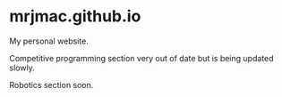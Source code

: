 # mrjmac.github.io

My personal website.

Competitive programming section very out of date but is being updated slowly.

Robotics section soon.
